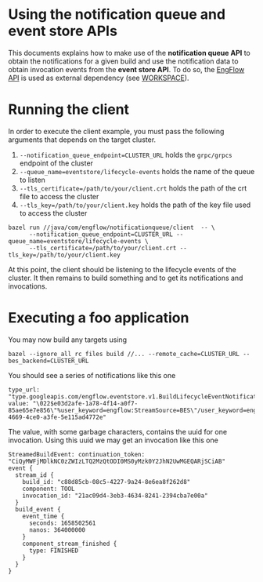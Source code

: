 # Using the notification queue and event store APIs

This documents explains how to make use of the **notification queue API** to
obtain the notifications for a given build and use the notification data
to obtain invocation events from the **event store API**. To do so,
the [EngFlow API](https://github.com/EngFlow/engflowapis) is used as external
dependency (see [WORKSPACE](../../../../WORKSPACE)).

# Running the client

In order to execute the client example, you must pass the following arguments
that depends on the target cluster. 

1. `--notification_queue_endpoint=CLUSTER_URL` holds the `grpc/grpcs` endpoint of the cluster
2. `--queue_name=eventstore/lifecycle-events` holds the name of the queue to listen 
3. `--tls_certificate=/path/to/your/client.crt` holds the path of the crt file to access the cluster
4. `--tls_key=/path/to/your/client.key` holds the path of the key file used to access the cluster

```
bazel run //java/com/engflow/notificationqueue/client  -- \
      --notification_queue_endpoint=CLUSTER_URL --queue_name=eventstore/lifecycle-events \
      --tls_certificate=/path/to/your/client.crt --tls_key=/path/to/your/client.key
```

At this point, the client should be listening to the lifecycle events of the cluster. It then remains
to build something and to get its notifications and invocations.


# Executing a foo application

You may now build any targets using 

```
bazel --ignore_all_rc_files build //... --remote_cache=CLUSTER_URL --bes_backend=CLUSTER_URL
```

You should see a series of notifications like this one

```
type_url: "type.googleapis.com/engflow.eventstore.v1.BuildLifecycleEventNotification"
value: "\022$e03d2afe-1a78-4f14-a0f7-85ae65e7e856\"%user_keyword=engflow:StreamSource=BES\"/user_keyword=engflow:StreamType=ClientBEPStream\272\006&\n$1e4f34ee-4669-4ce0-a3fe-5e115ad4772e"
```

The value, with some garbage characters, contains the uuid for one invocation.
Using this uuid we may get an invocation like this one

```
StreamedBuildEvent: continuation_token: "CiQyMWFjMDlkNC0zZWIzLTQ2MzQtODI0MS0yMzk0Y2JhN2UwMGEQARjSCiAB"
event {
  stream_id {
    build_id: "c88d85cb-08c5-4227-9a24-8e6ea8f262d8"
    component: TOOL
    invocation_id: "21ac09d4-3eb3-4634-8241-2394cba7e00a"
  }
  build_event {
    event_time {
      seconds: 1658502561
      nanos: 364000000
    }
    component_stream_finished {
      type: FINISHED
    }
  }
}
```
